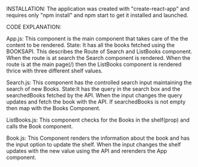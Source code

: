 INSTALLATION:
The application was created with "create-react-app" and requires only "npm install" and npm start to get it installed and launched.

CODE EXPLANATION:
 
  App.js:
    This component is the main component that takes care of the the content to be rendered.
    State: It has all the books fetched using the BOOKSAPI.
    This describes the Route of Search and ListBooks component.
    When the route is at search the Search component is rendered.
    When the route is at the main page(/) then the ListBooks component is rendered thrice with three different shelf values.
   
  Search.js:
    This component has the controlled search input maintaining the search of new Books.
    State:It has the query in the search box and the searchedBooks fetched by the API.
    When the input changes the query updates and fetch the book with the API.
    If searchedBooks is not empty then map with the Books Component.
   
  ListBooks.js:
    This component checks for the Books in the shelf(prop) and calls the Book component.
   
  Book.js:
    This Component renders the information about the book and has the input option to update the shelf.
    When the input changes the shelf updates with the new value using the API and rerenders the App component.
